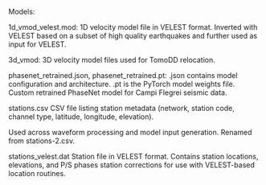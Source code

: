 Models: 

1d_vmod_velest.mod:
1D velocity model file in VELEST format. Inverted with VELEST based on a subset of high quality earthquakes and further used as input for VELEST. 

3d_vmod:
3D velocity model files used for TomoDD relocation. 

phasenet_retrained.json, phasenet_retrained.pt:
.json contains model configuration and architecture.
.pt is the PyTorch model weights file.
Custom retrained PhaseNet model for Campi Flegrei seismic data.

stations.csv
CSV file listing station metadata (network, station code, channel type, latitude, longitude, elevation).

Used across waveform processing and model input generation.
Renamed from stations-2.csv.

stations_velest.dat
Station file in VELEST format. Contains station locations, elevations, and P/S phases station corrections for use with VELEST-based location routines.


